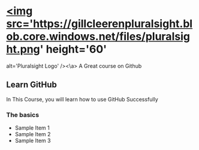 # <a href='http://pluralsight.com'><img src='https://gillcleerenpluralsight.blob.core.windows.net/files/pluralsight.png' height='60'
alt='Pluralsight Logo' /><\a> A Great course on Github

## Learn GitHub
In This Course, you will learn how to use GitHub Successfully

### The basics
- Sample Item 1
- Sample Item 2
- Sample Item 3
